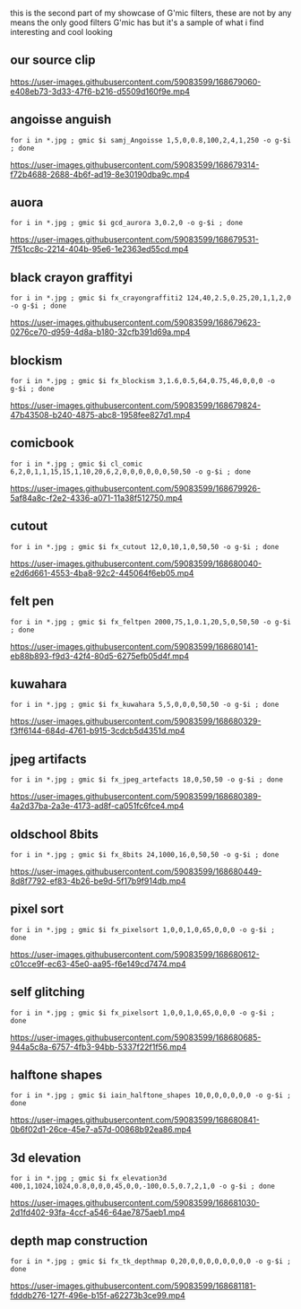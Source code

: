 this is the second part of my showcase of G'mic filters, these are not by any means the only good filters G'mic has but it's a sample of what i find interesting and cool looking

## our source clip
https://user-images.githubusercontent.com/59083599/168679060-e408eb73-3d33-47f6-b216-d5509d160f9e.mp4

## angoisse anguish
```
for i in *.jpg ; gmic $i samj_Angoisse 1,5,0,0.8,100,2,4,1,250 -o g-$i ; done
```
https://user-images.githubusercontent.com/59083599/168679314-f72b4688-2688-4b6f-ad19-8e30190dba9c.mp4

## auora
```
for i in *.jpg ; gmic $i gcd_aurora 3,0.2,0 -o g-$i ; done
```
https://user-images.githubusercontent.com/59083599/168679531-7f51cc8c-2214-404b-95e6-1e2363ed55cd.mp4

## black crayon graffityi
```
for i in *.jpg ; gmic $i fx_crayongraffiti2 124,40,2.5,0.25,20,1,1,2,0 -o g-$i ; done
```
https://user-images.githubusercontent.com/59083599/168679623-0276ce70-d959-4d8a-b180-32cfb391d69a.mp4

## blockism
```
for i in *.jpg ; gmic $i fx_blockism 3,1.6,0.5,64,0.75,46,0,0,0 -o g-$i ; done
```
https://user-images.githubusercontent.com/59083599/168679824-47b43508-b240-4875-abc8-1958fee827d1.mp4

## comicbook
```
for i in *.jpg ; gmic $i cl_comic 6,2,0,1,1,15,15,1,10,20,6,2,0,0,0,0,0,0,50,50 -o g-$i ; done
```
https://user-images.githubusercontent.com/59083599/168679926-5af84a8c-f2e2-4336-a071-11a38f512750.mp4

## cutout
```
for i in *.jpg ; gmic $i fx_cutout 12,0,10,1,0,50,50 -o g-$i ; done
```
https://user-images.githubusercontent.com/59083599/168680040-e2d6d661-4553-4ba8-92c2-445064f6eb05.mp4

## felt pen
```
for i in *.jpg ; gmic $i fx_feltpen 2000,75,1,0.1,20,5,0,50,50 -o g-$i ; done
```
https://user-images.githubusercontent.com/59083599/168680141-eb88b893-f9d3-42f4-80d5-6275efb05d4f.mp4

## kuwahara
```
for i in *.jpg ; gmic $i fx_kuwahara 5,5,0,0,0,50,50 -o g-$i ; done
```
https://user-images.githubusercontent.com/59083599/168680329-f3ff6144-684d-4761-b915-3cdcb5d4351d.mp4

## jpeg artifacts
```
for i in *.jpg ; gmic $i fx_jpeg_artefacts 18,0,50,50 -o g-$i ; done
```
https://user-images.githubusercontent.com/59083599/168680389-4a2d37ba-2a3e-4173-ad8f-ca051fc6fce4.mp4

## oldschool 8bits
```
for i in *.jpg ; gmic $i fx_8bits 24,1000,16,0,50,50 -o g-$i ; done
```
https://user-images.githubusercontent.com/59083599/168680449-8d8f7792-ef83-4b26-be9d-5f17b9f914db.mp4

## pixel sort
```
for i in *.jpg ; gmic $i fx_pixelsort 1,0,0,1,0,65,0,0,0 -o g-$i ; done
```
https://user-images.githubusercontent.com/59083599/168680612-c01cce9f-ec63-45e0-aa95-f6e149cd7474.mp4

## self glitching
```
for i in *.jpg ; gmic $i fx_pixelsort 1,0,0,1,0,65,0,0,0 -o g-$i ; done
```
https://user-images.githubusercontent.com/59083599/168680685-944a5c8a-6757-4fb3-94bb-5337f22f1f56.mp4

## halftone shapes
```
for i in *.jpg ; gmic $i iain_halftone_shapes 10,0,0,0,0,0,0 -o g-$i ; done
```
https://user-images.githubusercontent.com/59083599/168680841-0b6f02d1-26ce-45e7-a57d-00868b92ea86.mp4

## 3d elevation
```
for i in *.jpg ; gmic $i fx_elevation3d 400,1,1024,1024,0.8,0,0,0,45,0,0,-100,0.5,0.7,2,1,0 -o g-$i ; done
```
https://user-images.githubusercontent.com/59083599/168681030-2d1fd402-93fa-4ccf-a546-64ae7875aeb1.mp4

## depth map construction
```
for i in *.jpg ; gmic $i fx_tk_depthmap 0,20,0,0,0,0,0,0,0,0 -o g-$i ; done
```
https://user-images.githubusercontent.com/59083599/168681181-fdddb276-127f-496e-b15f-a62273b3ce99.mp4

